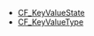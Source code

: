 - [CF_KeyValueState](https://github.com/RandyGaul/cute_framework/blob/master/docs/serialization/cf_keyvaluestate.md)
- [CF_KeyValueType](https://github.com/RandyGaul/cute_framework/blob/master/docs/serialization/cf_keyvaluetype.md)

